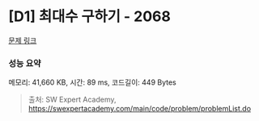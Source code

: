 # [D1] 최대수 구하기 - 2068 

[문제 링크](https://swexpertacademy.com/main/code/problem/problemDetail.do?contestProbId=AV5QQhbqA4QDFAUq) 

### 성능 요약

메모리: 41,660 KB, 시간: 89 ms, 코드길이: 449 Bytes



> 출처: SW Expert Academy, https://swexpertacademy.com/main/code/problem/problemList.do